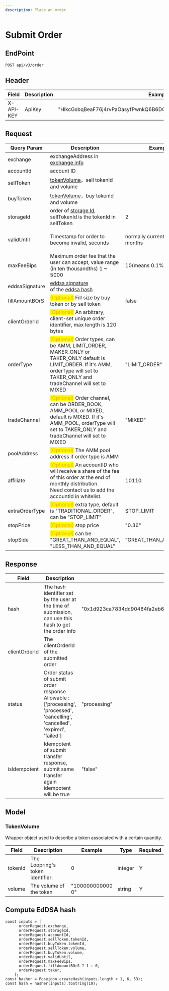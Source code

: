 ```yaml
---
description: Place an order
---
```


# Submit Order

## EndPoint

```
POST api/v3/order
```



## Header

<table><thead><tr><th>Field</th><th>Description</th><th>Example</th><th data-hidden>Type</th><th data-hidden>Required</th></tr></thead><tbody><tr><td>X-API-KEY</td><td>ApiKey</td><td>"HlkcGxbqBeaF76j4rvPaOasyfPwnkQ6B6DQ6THZWbvrAGxzEdulXQvOKLrRWZLnN"</td><td></td><td>Y</td></tr></tbody></table>



## Request

<table><thead><tr><th width="150">Query Param</th><th>Description</th><th>Example</th><th data-hidden></th><th data-hidden></th><th data-hidden></th></tr></thead><tbody><tr><td>exchange</td><td>exchangeAddress in <a href="../../../resources/common-info/get-exchange-info/">exchange info</a></td><td></td><td></td><td></td><td></td></tr><tr><td>accountId</td><td>account ID</td><td></td><td></td><td></td><td></td></tr><tr><td>sellToken</td><td><a href="./#tokenvolume">tokenVolume</a>，sell tokenId and volume</td><td></td><td></td><td></td><td></td></tr><tr><td>buyToken</td><td><a href="./#tokenvolume">tokenVolume</a>，buy tokenId and volume</td><td></td><td></td><td></td><td></td></tr><tr><td>storageId</td><td>order of <a href="../../../resources/storage-id/">storage Id</a>, sellTokenId is the tokenId in sellToken</td><td>2</td><td></td><td></td><td></td></tr><tr><td>validUntil</td><td>Timestamp for order to become invalid, seconds</td><td><p></p><p>normally current time + 2 months</p></td><td></td><td></td><td></td></tr><tr><td>maxFeeBips</td><td>Maximum order fee that the user can accept, value range (in ten thousandths) 1 ~ 5000</td><td>10(means 0.1%)</td><td></td><td></td><td></td></tr><tr><td>eddsaSignature</td><td><a href="../../../resources/signature/eddsa-signature/">eddsa signature</a><br>of the <a href="./#compute-eddsa-hash">eddsa hash</a></td><td></td><td></td><td></td><td></td></tr><tr><td>fillAmountBOrS</td><td><mark style="color:orange;">(Optional)</mark> Fill size by buy token or by sell token</td><td>false</td><td></td><td></td><td></td></tr><tr><td>clientOrderId</td><td><mark style="color:orange;">(Optional)</mark> An arbitrary, client-set unique order identifier, max length is 120 bytes</td><td></td><td></td><td></td><td></td></tr><tr><td>orderType</td><td><mark style="color:orange;">(Optional)</mark> Order types, can be AMM, LIMIT_ORDER, MAKER_ONLY or TAKER_ONLY  default is LIMIT_ORDER. If it's AMM, orderType will set to TAKER_ONLY and tradeChannel will set to MIXED</td><td>"LIMIT_ORDER"</td><td></td><td></td><td></td></tr><tr><td>tradeChannel</td><td><mark style="color:orange;">(Optional)</mark> Order channel, can be ORDER_BOOK, AMM_POOL or MIXED, default is MIXED. If it's AMM_POOL, orderType will set to TAKER_ONLY and tradeChannel will set to MIXED</td><td>"MIXED"</td><td></td><td></td><td></td></tr><tr><td>poolAddress</td><td><mark style="color:orange;">(Optional)</mark> The AMM pool address if order type is AMM</td><td></td><td></td><td></td><td></td></tr><tr><td>affiliate</td><td><mark style="color:orange;">(Optional)</mark> An accountID who will receive a share of the fee of this order at the end of monthly distribution.<br>Need contact us to add the accountId in whitelist.</td><td>10110</td><td></td><td></td><td></td></tr><tr><td>extraOrderType</td><td><mark style="color:orange;">(Optional)</mark> extra type, default is "TRADITIONAL_ORDER", can be "STOP_LIMIT"</td><td>STOP_LIMIT</td><td></td><td></td><td></td></tr><tr><td>stopPrice</td><td><mark style="color:orange;">(Optional)</mark> stop price</td><td>"0.36"</td><td></td><td></td><td></td></tr><tr><td>stopSide</td><td><mark style="color:orange;">(Optional)</mark> can be "GREAT_THAN_AND_EQUAL", "LESS_THAN_AND_EQUAL"</td><td>"GREAT_THAN_AND_EQUAL"</td><td></td><td></td><td></td></tr></tbody></table>



## Response

<table><thead><tr><th>Field</th><th>Description</th><th>Example</th><th data-hidden>Type</th><th data-hidden>Required</th></tr></thead><tbody><tr><td>hash</td><td>The hash identifier set by the user at the time of submission, can use this hash to get the order info</td><td>"0x1d923ca7834dc90484fa2eb611f0f0bc7e741bb107007ebea19ba8caeab4f9d3"</td><td>string</td><td>Y</td></tr><tr><td>clientOrderId</td><td>The clientOrderId of the submitted order</td><td></td><td></td><td></td></tr><tr><td>status</td><td>Order status of submit order response Allowable : ['processing', 'processed', 'cancelling', 'cancelled', 'expired', 'failed']</td><td>"processing"</td><td>string</td><td>Y</td></tr><tr><td>isIdempotent</td><td>Idempotent of submit transfer response, submit same transfer again idempotent will be true</td><td>"false"</td><td>boolean</td><td>Y</td></tr></tbody></table>



## Model

### TokenVolume

Wrapper object used to describe a token associated with a certain quantity.

<table><thead><tr><th>Field</th><th>Description</th><th>Example</th><th data-hidden>Type</th><th data-hidden>Required</th></tr></thead><tbody><tr><td>tokenId</td><td>The Loopring's token identifier.</td><td>0</td><td>integer</td><td>Y</td></tr><tr><td>volume</td><td>The volume of the token</td><td>"100000000000<br>0"</td><td>string</td><td>Y</td></tr></tbody></table>



## Compute EdDSA hash

```
const inputs = [
      orderRequest.exchange,
      orderRequest.storageId,
      orderRequest.accountId,
      orderRequest.sellToken.tokenId,
      orderRequest.buyToken.tokenId,
      orderRequest.sellToken.volume,
      orderRequest.buyToken.volume,
      orderRequest.validUntil,
      orderRequest.maxFeeBips,
      orderRequest.fillAmountBOrS ? 1 : 0,
      orderRequest.taker,
    ];
const hasher = Poseidon.createHash(inputs.length + 1, 6, 53);
const hash = hasher(inputs).toString(10);
```
